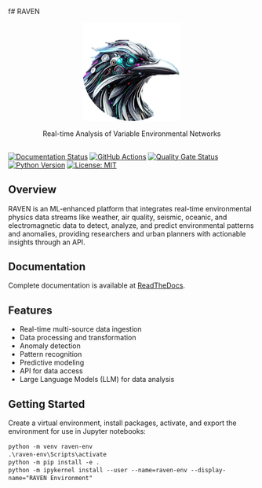 f# RAVEN
<p align="center">
    <img src="docs/_static/logo.png" alt="RAVEN Logo" width="200"/>
</p>

<p align="center">
    Real-time Analysis of Variable Environmental Networks
</p>

##
[![Documentation Status](https://readthedocs.org/projects/raven-tool/badge/?version=latest)](https://raven-tool.readthedocs.io/en/latest/?badge=latest)
[![GitHub Actions](https://github.com/ajpung/raven/workflows/RAVEN%20CI/badge.svg)](https://github.com/yourusername/raven/actions) 
[![Quality Gate Status](https://sonarcloud.io/api/project_badges/measure?project=ajpung_raven&metric=alert_status)](https://sonarcloud.io/dashboard?id=yourusername_raven)
[![Python Version](https://img.shields.io/badge/python-3.13-blue.svg)](https://www.python.org/downloads/) 
[![License: MIT](https://img.shields.io/badge/License-MIT-yellow.svg)](https://opensource.org/licenses/MIT) 

## Overview
RAVEN is an ML-enhanced platform that integrates real-time environmental physics
data streams like weather, air quality, seismic, oceanic, and electromagnetic data
to detect, analyze, and predict environmental patterns and anomalies, providing
researchers and urban planners with actionable insights through an API.

## Documentation
Complete documentation is available at [ReadTheDocs](https://raven-tool.readthedocs.io/en/latest/).

## Features
- Real-time multi-source data ingestion
- Data processing and transformation
- Anomaly detection
- Pattern recognition
- Predictive modeling
- API for data access
- Large Language Models (LLM) for data analysis

## Getting Started
Create a virtual environment, install packages, activate, and export the environment
for use in Jupyter notebooks:

```
python -m venv raven-env
.\raven-env\Scripts\activate
python -m pip install -e .
python -m ipykernel install --user --name=raven-env --display-name="RAVEN Environment"
```